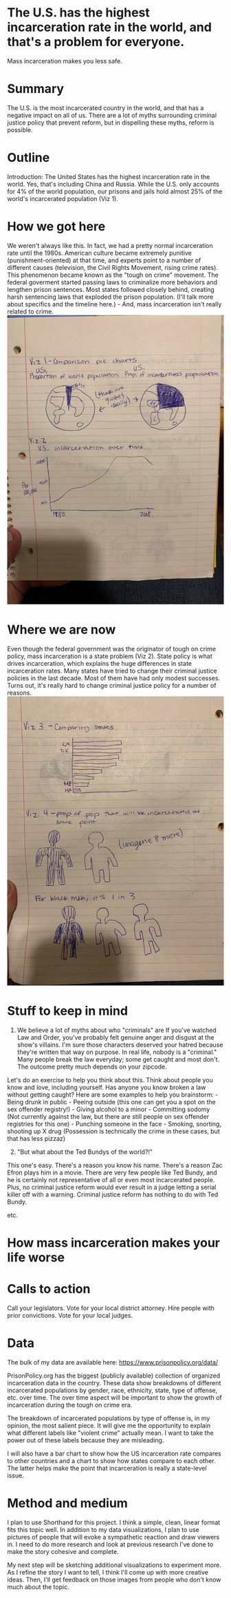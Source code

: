 # The U.S. has the highest incarceration rate in the world, and that's a problem for everyone.
Mass incarceration makes you less safe.
# Summary
The U.S. is the most incarcerated country in the world, and that has a negative impact on all of us. There are a lot of myths surrounding criminal justice policy that prevent reform, but in dispelling these myths, reform is possible.
# Outline
Introduction: The United States has the highest incarceration rate in the world. Yes, that's including China and Russia. While the U.S. only accounts for 4% of the world population, our prisons and jails hold almost 25% of the world's incarcerated population (Viz 1). 

# How we got here
We weren't always like this. In fact, we had a pretty normal incarceration rate until the 1980s. American culture became extremely punitive (punishment-oriented) at that time, and experts point to a number of different causes (television, the Civil Rights Movement, rising crime rates). This phenomenon became known as the "tough on crime" movement. The federal goverment started passing laws to criminalize more behaviors and lengthen prison sentences. Most states followed closely behind, creating harsh sentencing laws that exploded the prison population. (I'll talk more about specifics and the timeline here.) - And, mass incarceration isn't really related to crime.
![Sketch 1](globes.jpg)
# Where we are now
Even though the federal government was the originator of tough on crime policy, mass incarceration is a state problem (Viz 2). State policy is what drives incarceration, which explains the huge differences in state incarceration rates. Many states have tried to change their criminal justice policies in the last decade. Most of them have had only modest successes. Turns out, it's really hard to change criminal justice policy for a number of reasons. 
![Sketch 2](people.jpg)
# Stuff to keep in mind
1. We believe a lot of myths about who "criminals" are
If you've watched Law and Order, you've probably felt genuine anger and disgust at the show's villains. I'm sure those characters deserved your hatred because they're written that way on purpose. In real life, nobody is a "criminal." Many people break the law everyday; some get caught and most don't. The outcome pretty much depends on your zipcode. 

Let's do an exercise to help you think about this. Think about people you know and love, including yourself. Has anyone you know broken a law without getting caught? Here are some examples to help you brainstorm:
      - Being drunk in public
      - Peeing outside (this one can get you a spot on the sex offender registry!)
      - Giving alcohol to a minor
      - Committing sodomy (Not currently against the law, but there are still people on sex offender registries for this one)
      - Punching someone in the face
      - Smoking, snorting, shooting up X drug (Possession is technically the crime in these cases, but that has less pizzaz)
      
2. "But what about the Ted Bundys of the world?!"

This one's easy. There's a reason you know his name. There's a reason Zac Efron plays him in a movie. There are very few people like Ted Bundy, and he is certainly not representative of all or even most incarcerated people. Plus, no criminal justice reform would ever result in a judge letting a serial killer off with a warning. Criminal justice reform has nothing to do with Ted Bundy.

etc.

# How mass incarceration makes your life worse

# Calls to action
Call your legislators.
Vote for your local district attorney.
Hire people with prior convictions.
Vote for your local judges.
# Data

The bulk of my data are available here: https://www.prisonpolicy.org/data/

PrisonPolicy.org has the biggest (publicly available) collection of organized incarceration data in the country. These data show breakdowns of different incarcerated populations by gender, race, ethnicity, state, type of offense, etc. over time. The over time aspect will be important to show the growth of incarceration during the tough on crime era. 

The breakdown of incarcerated populations by type of offense is, in my opinion, the most salient piece. It will give me the opportunity to explain what different labels like "violent crime" actually mean. I want to take the power out of these labels because they are misleading. 

I will also have a bar chart to show how the US incarceration rate compares to other countries and a chart to show how states compare to each other. The latter helps make the point that incarceration is really a state-level issue. 

# Method and medium

I plan to use Shorthand for this project. I think a simple, clean, linear format fits this topic well. In addition to my data visualizations, I plan to use pictures of people that will evoke a sympathetic reaction and draw viewers in. I need to do more research and look at previous research I've done to make the story cohesive and complete. 

My next step will be sketching additional visualizations to experiment more. As I refine the story I want to tell, I think I'll come up with more creative ideas. Then, I'll get feedback on those images from people who don't know much about the topic. 
